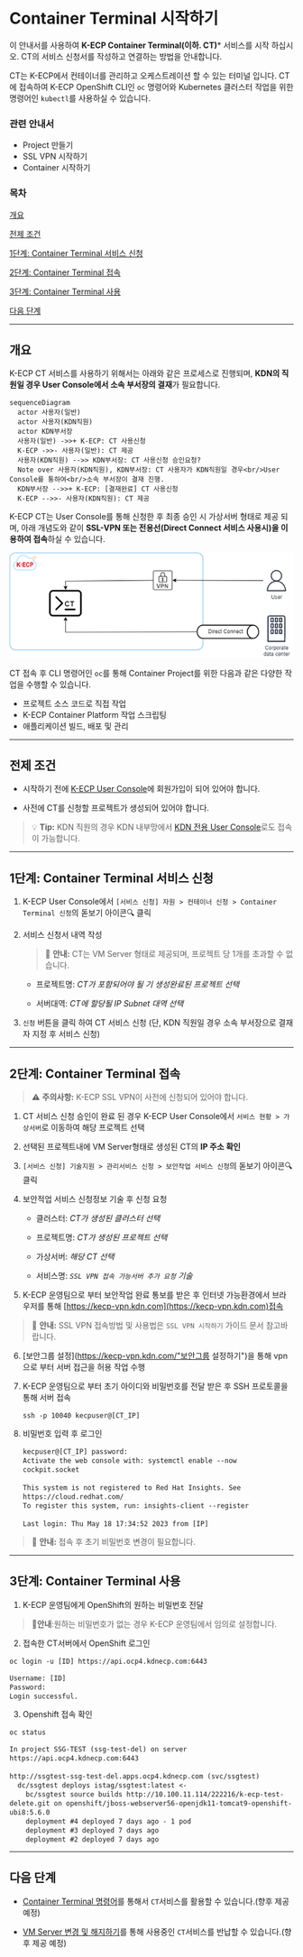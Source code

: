[문서 최종 수정일자 : 2023-05-19]: # 
[문서 최종 수정자 : 신승규]: # 

# Container Terminal 시작하기

이 안내서를 사용하여 **K-ECP Container Terminal(이하. CT)*** 서비스를 시작 하십시오. CT의 서비스 신청서를 작성하고 연결하는 방법을 안내합니다. 

CT는 K-ECP에서 컨테이너를 관리하고 오케스트레이션 할 수 있는 터미널 입니다. CT에 접속하여 K-ECP OpenShift CLI인 `oc` 명령어와 Kubernetes 클러스터 작업을 위한 명령어인 `kubectl`를 사용하실 수 있습니다. 

### 관련 안내서

* Project 만들기
* SSL VPN 시작하기
* Container 시작하기

### 목차

[개요](#abstract)

[전제 조건](#precondition)

[1단계: Container Terminal 서비스 신청](#step1)

[2단계: Container Terminal 접속](#step2)

[3단계: Container Terminal 사용](#step3)

[다음 단계](#nextstep)

---

<span id="abstract"/>

## 개요

K-ECP CT 서비스를 사용하기 위해서는 아래와 같은 프로세스로 진행되며, **KDN의 직원일 경우 User Console에서 소속 부서장의 결재**가 필요합니다.

```mermaid
sequenceDiagram
  actor 사용자(일반)
  actor 사용자(KDN직원)
  actor KDN부서장
  사용자(일반) ->>+ K-ECP: CT 사용신청
  K-ECP ->>- 사용자(일반): CT 제공
  사용자(KDN직원) -->> KDN부서장: CT 사용신청 승인요청?
  Note over 사용자(KDN직원), KDN부서장: CT 사용자가 KDN직원일 경우<br/>User Console를 통하여<br/>소속 부서장이 결재 진행.
  KDN부서장 -->>+ K-ECP: [결재완료] CT 사용신청
  K-ECP -->>- 사용자(KDN직원): CT 제공
```

K-ECP CT는 User Console를 통해 신청한 후 최종 승인 시 가상서버 형태로 제공 되며, 아래 개념도와 같이 **SSL-VPN 또는 전용선(Direct Connect 서비스 사용시)을 이용하여 접속**하실 수 있습니다.

  ![개념도](./../resource/concept_ct.png "서비스 개념도")

CT 접속 후 CLI 명령어인 `oc`를 통해 Container Project를 위한 다음과 같은 다양한 작업을 수행할 수 있습니다.

* 프로젝트 소스 코드로 직접 작업
* K-ECP Container Platform 작업 스크립팅
* 애플리케이션 빌드, 배포 및 관리

---

<span id="precondition"/>

## 전제 조건

* 시작하기 전에 [K-ECP User Console](https://kecp.kdn.com/mbr/ "인터넷에서 접속 시")에 회원가입이 되어 있어야 합니다. 

* 사전에 CT를 신청할 프로젝트가 생성되어 있어야 합니다. 

> :bulb: **Tip:** KDN 직원의 경우  KDN 내부망에서 [KDN 전용 User Console](http://kdnecp.kdn.com:8585/mbr/ "KDN 내부망에서 접속 시")로도 접속이 가능합니다.

---

<span id="step1"/>

## 1단계: Container Terminal 서비스 신청

1. K-ECP User Console에서 `[서비스 신청] 자원 > 컨테이너 신청 > Container Terminal 신청`의 돋보기 아이콘:mag: 클릭

2. 서비스 신청서 내역 작성 
   
   > :bell: **안내:** CT는 VM Server 형태로 제공되며, 프로젝트 당 1개를 초과할 수 없습니다.
   
   * 프로젝트명: *CT가 포함되어야 될 기 생성완료된 프로젝트 선택*
   
   * 서버대역: *CT에 할당될 IP Subnet 대역 선택* 

3. `신청` 버튼을 클릭 하여 CT 서비스 신청 (단, KDN 직원일 경우 소속 부서장으로 결재자 지정 후 서비스 신청)

---

<span id="step2"/>

## 2단계: Container Terminal 접속

> :warning: **주의사항:** K-ECP SSL VPN이 사전에 신청되어 있어야 합니다.

1. CT 서비스 신청 승인이 완료 된 경우 K-ECP User Console에서 `서비스 현황 > 가상서버`로 이동하여 해당 프로젝트 선택

2. 선택된 프로젝트내에 VM Server형태로 생성된 CT의 **IP 주소 확인**

3. `[서비스 신청] 기술지원 > 관리서비스 신청 > 보안작업 서비스 신청`의                         돋보기 아이콘:mag: 클릭

4. 보안적업 서비스 신청정보 기술 후 신청 요청
   
   * 클러스터: *CT가 생성된 클러스터 선택*
   
   * 프로젝트명: *CT가 생성된 프로젝트 선택*
   
   * 가상서버: *해당 CT 선택*
   
   * 서비스명: *`SSL VPN 접속 가능서버 추가 요청` 기술*

5. K-ECP 운영팀으로 부터 보안작업 완료 통보를 받은 후 인터넷 가능환경에서 브라우저를 통해 [https://kecp-vpn.kdn.com](https://kecp-vpn.kdn.com)접속 

> :bell: **안내:** SSL VPN 접속방법 및 사용법은 `SSL VPN 시작하기` 가이드 문서 참고바랍니다.

6. [보안그룹 설정](https://kecp-vpn.kdn.com/"보안그룹 설정하기")을 통해 vpn으로 부터 서버 접근을 허용 작업 수행

7. K-ECP 운영팀으로 부터 초기 아이디와 비밀번호를 전달 받은 후 SSH 프로토콜을 통해 서버 접속
   
   ```
   ssh -p 10040 kecpuser@[CT_IP]
   ```

8. 비밀번호 입력 후 로그인
   
   ```
   kecpuser@[CT_IP] password:
   Activate the web console with: systemctl enable --now cockpit.socket
   
   This system is not registered to Red Hat Insights. See https://cloud.redhat.com/
   To register this system, run: insights-client --register
   
   Last login: Thu May 18 17:34:52 2023 from [IP]
   ```

> :bell: **안내:** 접속 후 초기 비밀번호 변경이 필요합니다.

---

<span id="step3"/>

## 3단계: Container Terminal 사용

1. K-ECP 운영팀에게 OpenShift의 원하는 비밀번호 전달

> :bell:**안내**:원하는 비밀번호가 없는 경우 K-ECP 운영팀에서 임의로 설정합니다.

2. 접속한 CT서버에서 OpenShift 로그인

```
oc login -u [ID] https://api.ocp4.kdnecp.com:6443
```

```
Username: [ID]
Password:
Login successful.
```

3. Openshift 접속 확인

```
oc status  
```

```
In project SSG-TEST (ssg-test-del) on server https://api.ocp4.kdnecp.com:6443

http://ssgtest-ssg-test-del.apps.ocp4.kdnecp.com (svc/ssgtest)
  dc/ssgtest deploys istag/ssgtest:latest <-
    bc/ssgtest source builds http://10.100.11.114/222216/k-ecp-test-delete.git on openshift/jboss-webserver56-openjdk11-tomcat9-openshift-ubi8:5.6.0
    deployment #4 deployed 7 days ago - 1 pod
    deployment #3 deployed 7 days ago
    deployment #2 deployed 7 days ago
```

---

<span id="nextstep"/>

## 다음 단계

* [Container Terminal 명령어](https://kecp.kdn.com/mbr/ "CT 명령어")를 통해서 `CT`서비스를 활용할 수 있습니다.(향후 제공 예정)

* [VM Server 변경 및 해지하기](https://kecp.kdn.com/mbr/ "VM Server 변경 및 반납")를 통해 사용중인 `CT`서비스를 반납할 수 있습니다.(향후 제공 예정)
